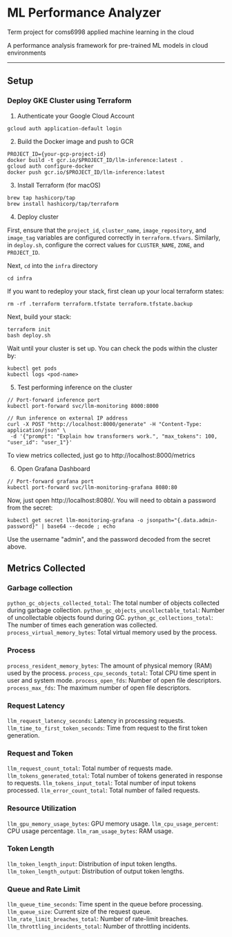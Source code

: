 # ML Performance Analyzer

Term project for coms6998 applied machine learning in the cloud

A performance analysis framework for pre-trained ML models in cloud environments

---

## Setup

### Deploy GKE Cluster using Terraform

1. Authenticate your Google Cloud Account

```
gcloud auth application-default login
```

2. Build the Docker image and push to GCR

```
PROJECT_ID={your-gcp-project-id}
docker build -t gcr.io/$PROJECT_ID/llm-inference:latest .
gcloud auth configure-docker
docker push gcr.io/$PROJECT_ID/llm-inference:latest
```

3. Install Terraform (for macOS)

```
brew tap hashicorp/tap
brew install hashicorp/tap/terraform
```

4. Deploy cluster

First, ensure that the `project_id`, `cluster_name`, `image_repository`, and `image_tag` variables are configured correctly in `terraform.tfvars`. Similarly, in `deploy.sh`, configure the correct values for `CLUSTER_NAME`, `ZONE`, and `PROJECT_ID`.

Next, `cd` into the `infra` directory

```
cd infra
```

If you want to redeploy your stack, first clean up your local terraform states:

```
rm -rf .terraform terraform.tfstate terraform.tfstate.backup
```

Next, build your stack:

```
terraform init
bash deploy.sh
```

Wait until your cluster is set up. You can check the pods within the cluster by:

```
kubectl get pods
kubectl logs <pod-name>
```

5. Test performing inference on the cluster

```
// Port-forward inference port
kubectl port-forward svc/llm-monitoring 8000:8000

// Run inference on external IP address
curl -X POST "http://localhost:8000/generate" -H "Content-Type: application/json" \
 -d '{"prompt": "Explain how transformers work.", "max_tokens": 100, "user_id": "user_1"}'
```

To view metrics collected, just go to http://localhost:8000/metrics

6. Open Grafana Dashboard

```
// Port-forward grafana port
kubectl port-forward svc/llm-monitoring-grafana 8080:80
```

Now, just open http://localhost:8080/. You will need to obtain a password from the secret:

```
kubectl get secret llm-monitoring-grafana -o jsonpath="{.data.admin-password}" | base64 --decode ; echo
```

Use the username "admin", and the password decoded from the secret above.

## Metrics Collected

### Garbage collection

`python_gc_objects_collected_total`: The total number of objects collected during garbage collection.
`python_gc_objects_uncollectable_total`: Number of uncollectable objects found during GC.
`python_gc_collections_total`: The number of times each generation was collected.
`process_virtual_memory_bytes`: Total virtual memory used by the process.

### Process

`process_resident_memory_bytes`: The amount of physical memory (RAM) used by the process.
`process_cpu_seconds_total`: Total CPU time spent in user and system mode.
`process_open_fds`: Number of open file descriptors.
`process_max_fds`: The maximum number of open file descriptors.

### Request Latency

`llm_request_latency_seconds`: Latency in processing requests.
`llm_time_to_first_token_seconds`: Time from request to the first token generation.

### Request and Token

`llm_request_count_total`: Total number of requests made.
`llm_tokens_generated_total`: Total number of tokens generated in response to requests.
`llm_tokens_input_total`: Total number of input tokens processed.
`llm_error_count_total`: Total number of failed requests.

### Resource Utilization

`llm_gpu_memory_usage_bytes`: GPU memory usage.
`llm_cpu_usage_percent`: CPU usage percentage.
`llm_ram_usage_bytes`: RAM usage.

### Token Length

`llm_token_length_input`: Distribution of input token lengths.
`llm_token_length_output`: Distribution of output token lengths.

### Queue and Rate Limit

`llm_queue_time_seconds`: Time spent in the queue before processing.
`llm_queue_size`: Current size of the request queue.
`llm_rate_limit_breaches_total`: Number of rate-limit breaches.
`llm_throttling_incidents_total`: Number of throttling incidents.

```

```
